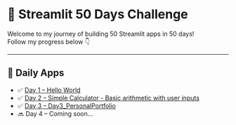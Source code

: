 # 🚀 Streamlit 50 Days Challenge

Welcome to my journey of building 50 Streamlit apps in 50 days!  
Follow my progress below 👇

---

## 📅 Daily Apps

- ✅ [Day 1 – Hello World](./Day1_HelloWorld/)
- ✅ [Day 2 – Simple Calculator - Basic arithmetic with user inputs](./Day2_SimpleCalculator/)
- ✅ [Day 3 – Day3_PersonalPortfolio](./Day3_PersonalPortfolio/)
- 🔜 Day 4 – Coming soon...

